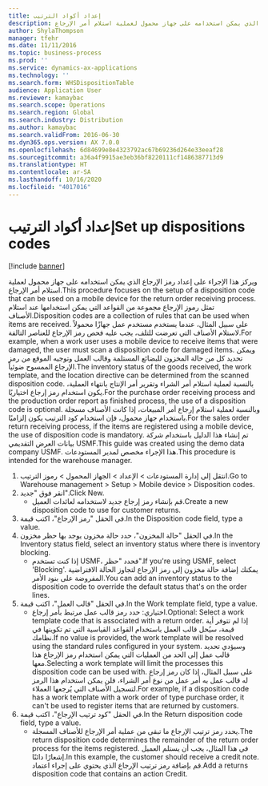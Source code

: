 ```yaml
---
title: إعداد أكواد الترتيب
description: ويركز هذا الإجراء على إعداد رمز الإرجاع الذي يمكن استخدامه على جهاز محمول لعملية استلام أمر الإرجاع.
author: ShylaThompson
manager: tfehr
ms.date: 11/11/2016
ms.topic: business-process
ms.prod: ''
ms.service: dynamics-ax-applications
ms.technology: ''
ms.search.form: WHSDispositionTable
audience: Application User
ms.reviewer: kamaybac
ms.search.scope: Operations
ms.search.region: Global
ms.search.industry: Distribution
ms.author: kamaybac
ms.search.validFrom: 2016-06-30
ms.dyn365.ops.version: AX 7.0.0
ms.openlocfilehash: 6d84699e8e4323792ac67b69236d264e33eeaf28
ms.sourcegitcommit: a36a4f9915ae3eb36bf8220111cf1486387713d9
ms.translationtype: HT
ms.contentlocale: ar-SA
ms.lasthandoff: 10/16/2020
ms.locfileid: "4017016"
---
```

# <a name="set-up-dispositions-codes"></a><span data-ttu-id="daf1b-103">إعداد أكواد الترتيب</span><span class="sxs-lookup"><span data-stu-id="daf1b-103">Set up dispositions codes</span></span>

[!include [banner](../../includes/banner.md)]

<span data-ttu-id="daf1b-104">ويركز هذا الإجراء على إعداد رمز الإرجاع الذي يمكن استخدامه على جهاز محمول لعملية استلام أمر الإرجاع.</span><span class="sxs-lookup"><span data-stu-id="daf1b-104">This procedure focuses on the setup of a disposition code that can be used on a mobile device for the return order receiving process.</span></span> <span data-ttu-id="daf1b-105">تمثل رموز الإرجاع مجموعة من القواعد التي يمكن استخدامها عند استلام الأصناف.</span><span class="sxs-lookup"><span data-stu-id="daf1b-105">Disposition codes are a collection of rules that can be used when items are received.</span></span> <span data-ttu-id="daf1b-106">على سبيل المثال، عندما يستخدم مستخدم عمل جهازًا محمولاً لاستلام الأصناف التي تعرضت للتلف، يجب عليه فحص رمز الإرجاع للعناصر التالفة.</span><span class="sxs-lookup"><span data-stu-id="daf1b-106">For example, when a work user uses a mobile device to receive items that were damaged, the user must scan a disposition code for damaged items.</span></span> <span data-ttu-id="daf1b-107">ويمكن تحديد كل من حالة المخزون للبضائع المستلمة وقالب العمل وتوجيه الموقع من رمز الإرجاع الممسوح ضوئياً.</span><span class="sxs-lookup"><span data-stu-id="daf1b-107">The inventory status of the goods received, the work template, and the location directive can be determined from the scanned disposition code.</span></span> <span data-ttu-id="daf1b-108">بالنسبة لعملية استلام أمر الشراء وتقرير أمر الإنتاج بانتهاء العملية، يكون استخدام رمز إرجاع اختياريًا.</span><span class="sxs-lookup"><span data-stu-id="daf1b-108">For the purchase order receiving process and the production order report as finished process, the use of a disposition code is optional.</span></span> <span data-ttu-id="daf1b-109">وبالنسبة لعملية استلام إرجاع أمر المبيعات، إذا كانت الأصناف مسجلة باستخدام جهاز محمول، فإن استخدام كود الترتيب يكون إلزاميًا.</span><span class="sxs-lookup"><span data-stu-id="daf1b-109">For the sales order return receiving process, if the items are registered using a mobile device, the use of disposition code is mandatory.</span></span>  <span data-ttu-id="daf1b-110">تم إنشاء هذا الدليل باستخدام شركة بيانات العرض التقديمي USMF.</span><span class="sxs-lookup"><span data-stu-id="daf1b-110">This guide was created using the demo data company USMF.</span></span> <span data-ttu-id="daf1b-111">هذا الإجراء مخصص لمدير المستودعات.</span><span class="sxs-lookup"><span data-stu-id="daf1b-111">This procedure is intended for the warehouse manager.</span></span> 

1. <span data-ttu-id="daf1b-112">انتقل إلى إدارة المستودعات > الإعداد > الجهاز المحمول > رموز الترتيب.</span><span class="sxs-lookup"><span data-stu-id="daf1b-112">Go to Warehouse management > Setup > Mobile device > Disposition codes.</span></span>
2. <span data-ttu-id="daf1b-113">انقر فوق "جديد".</span><span class="sxs-lookup"><span data-stu-id="daf1b-113">Click New.</span></span>
    * <span data-ttu-id="daf1b-114">قم بإنشاء رمز إرجاع جديد لاستخدامه لعائدات العميل.</span><span class="sxs-lookup"><span data-stu-id="daf1b-114">Create a new disposition code to use for customer returns.</span></span>  
3. <span data-ttu-id="daf1b-115">في الحقل "رمز الإرجاع"، اكتب قيمة.</span><span class="sxs-lookup"><span data-stu-id="daf1b-115">In the Disposition code field, type a value.</span></span>
4. <span data-ttu-id="daf1b-116">في الحقل "حالة المخزون"، حدد حالة مخزون يوجد بها حظر مخزون.</span><span class="sxs-lookup"><span data-stu-id="daf1b-116">In the Inventory status field, select an inventory status where there is inventory blocking.</span></span>
    * <span data-ttu-id="daf1b-117">إذا كنت تستخدم USMF، فحدد "حظر".</span><span class="sxs-lookup"><span data-stu-id="daf1b-117">If you're using USMF, select 'Blocking'.</span></span> <span data-ttu-id="daf1b-118">يمكنك إضافة حالة مخزون إلى رمز الإرجاع لتجاوز الحالة الافتراضية المفروضة على بنود الأمر.</span><span class="sxs-lookup"><span data-stu-id="daf1b-118">You can add an inventory status to the disposition code to override the default status that's on the order lines.</span></span>  
5. <span data-ttu-id="daf1b-119">في الحقل "قالب العمل"، اكتب قيمة.</span><span class="sxs-lookup"><span data-stu-id="daf1b-119">In the Work template field, type a value.</span></span>
    * <span data-ttu-id="daf1b-120">اختياري: حدد رمز قالب عمل مرتبط بأمر إرجاع.</span><span class="sxs-lookup"><span data-stu-id="daf1b-120">Optional: Select a work template code that is associated with a return order.</span></span> <span data-ttu-id="daf1b-121">إذا لم تتوفر أية قيمة، سيُحل قالب العمل باستخدام القواعد القياسية التي تم تكوينها في نظامك.</span><span class="sxs-lookup"><span data-stu-id="daf1b-121">If no value is provided, the work template will be resolved using the standard rules configured in your system.</span></span> <span data-ttu-id="daf1b-122">وسيؤدي تحديد قالب عمل إلى الحد من العمليات التي يمكن استخدام رمز الإرجاع هذا معها.</span><span class="sxs-lookup"><span data-stu-id="daf1b-122">Selecting a work template will limit the processes this disposition code can be used with.</span></span> <span data-ttu-id="daf1b-123">على سبيل المثال، إذا كان رمز إرجاع له قالب عمل به أمر عمل من نوع أمر الشراء، فلن يمكن استخدام هذا الرمز لتسجيل الأصناف التي يُرجعها العملاء.</span><span class="sxs-lookup"><span data-stu-id="daf1b-123">For example, if a disposition code has a work template with a work order of type purchase order, it can't be used to register items that are returned by customers.</span></span>  
6. <span data-ttu-id="daf1b-124">في الحقل "كود ترتيب الإرجاع"، اكتب قيمة.</span><span class="sxs-lookup"><span data-stu-id="daf1b-124">In the Return disposition code field, type a value.</span></span>
    * <span data-ttu-id="daf1b-125">يحدد رمز ترتيب الإرجاع ما تبقى من عملية أمر الإرجاع للأصناف المسجلة.</span><span class="sxs-lookup"><span data-stu-id="daf1b-125">The return disposition code determines the remainder of the return order process for the items registered.</span></span> <span data-ttu-id="daf1b-126">في هذا المثال، يجب أن يستلم العميل إشعارًا دائنًا.</span><span class="sxs-lookup"><span data-stu-id="daf1b-126">In this example, the customer should receive a credit note.</span></span> <span data-ttu-id="daf1b-127">قم بإضافة رمز ترتيب الإرجاع الذي يحتوي على إجراء اعتماد.</span><span class="sxs-lookup"><span data-stu-id="daf1b-127">Add a returns disposition code that contains an action Credit.</span></span>  

